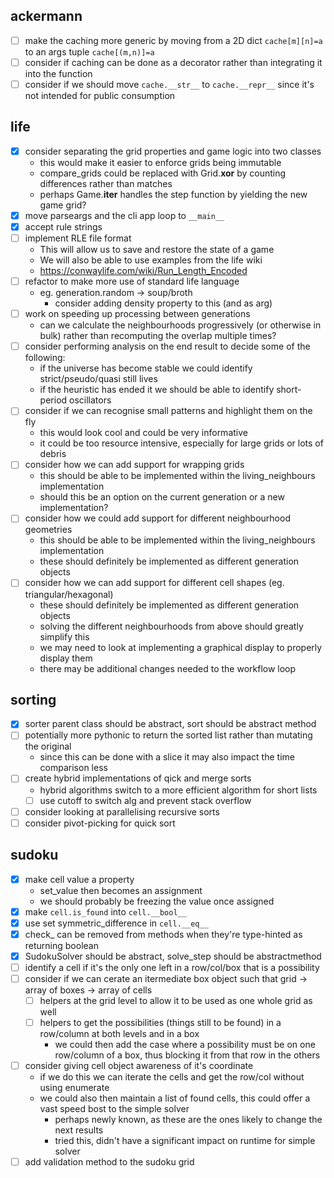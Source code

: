 ackermann
---------
- [ ] make the caching more generic by moving from a 2D dict `cache[m][n]=a` to an args tuple `cache[(m,n)]=a`
- [ ] consider if caching can be done as a decorator rather than integrating it into the function
- [ ] consider if we should move `cache.__str__` to `cache.__repr__` since it's not intended for public consumption

life
----
- [X] consider separating the grid properties and game logic into two classes
    - this would make it easier to enforce grids being immutable
    - compare_grids could be replaced with Grid.__xor__ by counting differences rather than matches
    - perhaps Game.__iter__ handles the step function by yielding the new game grid?
- [X] move parseargs and the cli app loop to `__main__`
- [X] accept rule strings
- [ ] implement RLE file format
    - This will allow us to save and restore the state of a game
    - We will also be able to use examples from the life wiki
    - https://conwaylife.com/wiki/Run_Length_Encoded
- [ ] refactor to make more use of standard life language
    - eg. generation.random -> soup/broth
        - consider adding density property to this (and as arg)
- [ ] work on speeding up processing between generations
    - can we calculate the neighbourhoods progressively (or otherwise in bulk) rather than recomputing the overlap multiple times?
- [ ] consider performing analysis on the end result to decide some of the following:
    - if the universe has become stable we could identify strict/pseudo/quasi still lives
    - if the heuristic has ended it we should be able to identify short-period oscillators
- [ ] consider if we can recognise small patterns and highlight them on the fly
    - this would look cool and could be very informative
    - it could be too resource intensive, especially for large grids or lots of debris
- [ ] consider how we can add support for wrapping grids
    - this should be able to be implemented within the living_neighbours implementation
    - should this be an option on the current generation or a new implementation?
- [ ] consider how we could add support for different neighbourhood geometries
    - this should be able to be implemented within the living_neighbours implementation
    - these should definitely be implemented as different generation objects
- [ ] consider how we can add support for different cell shapes (eg. triangular/hexagonal)
    - these should definitely be implemented as different generation objects
    - solving the different neighbourhoods from above should greatly simplify this
    - we may need to look at implementing a graphical display to properly display them
    - there may be additional changes needed to the workflow loop

sorting
-------
- [X] sorter parent class should be abstract, sort should be abstract method
- [ ] potentially more pythonic to return the sorted list rather than mutating the original
    - since this can be done with a slice it may also impact the time comparison less
- [ ] create hybrid implementations of qick and merge sorts
    - hybrid algorithms switch to a more efficient algorithm for short lists
    - [ ] use cutoff to switch alg and prevent stack overflow
- [ ] consider looking at parallelising recursive sorts
- [ ] consider pivot-picking for quick sort

sudoku
------
- [X] make cell value a property
    - set_value then becomes an assignment
    - we should probably be freezing the value once assigned
- [X] make `cell.is_found` into `cell.__bool__`
- [X] use set symmetric_difference in `cell.__eq__`
- [X] check_ can be removed from methods when they're type-hinted as returning boolean
- [X] SudokuSolver should be abstract, solve_step should be abstractmethod
- [ ] identify a cell if it's the only one left in a row/col/box that is a possibility
- [ ] consider if we can cerate an itermediate box object such that grid -> array of boxes -> array of cells
    - [ ] helpers at the grid level to allow it to be used as one whole grid as well
    - [ ] helpers to get the possibilities (things still to be found) in a row/column at both levels and in a box
        - we could then add the case where a possibility must be on one row/column of a box, thus blocking it from that row in the others
- [ ] consider giving cell object awareness of it's coordinate
    - if we do this we can iterate the cells and get the row/col without using enumerate
    - we could also then maintain a list of found cells, this could offer a vast speed bost to the simple solver
        - perhaps newly known, as these are the ones likely to change the next results
        - tried this, didn't have a significant impact on runtime for simple solver
- [ ] add validation method to the sudoku grid
